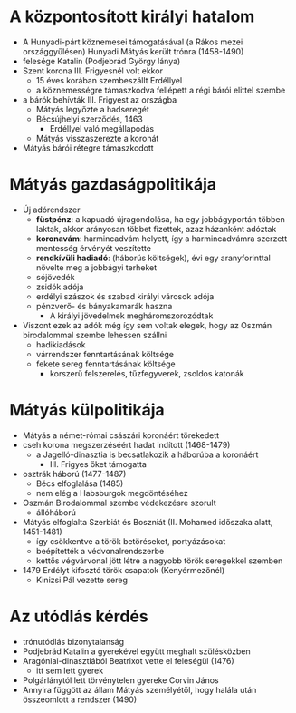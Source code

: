 # A központosított királyi hatalom

- A Hunyadi-párt köznemesei támogatásával (a Rákos mezei országgyűlésen) Hunyadi Mátyás került trónra (1458-1490)
- felesége Katalin (Podjebrád György lánya)
- Szent korona III. Frigyesnél volt ekkor
	- 15 éves korában szembeszállt Erdéllyel
	- a köznemességre támaszkodva fellépett a régi bárói elittel szembe
- a bárók behívták III. Frigyest az országba
	- Mátyás legyőzte a hadseregét
	- Bécsújhelyi szerződés, 1463
		- Erdéllyel való megállapodás
	- Mátyás visszaszerezte a koronát
- Mátyás bárói rétegre támaszkodott
# Mátyás gazdaságpolitikája

- Új adórendszer
	- **füstpénz**: a kapuadó újragondolása, ha egy jobbágyportán többen laktak, akkor arányosan többet fizettek, azaz házanként adóztak
	- **koronavám**: harmincadvám helyett, így a harmincadvámra szerzett mentesség érvényét veszítette
	- **rendkívüli hadiadó**: (háborús költségek), évi egy aranyforinttal növelte meg a jobbágyi terheket
	- sójövedék
	- zsidók adója
	- erdélyi szászok és szabad királyi városok adója
	- pénzverő- és bányakamarák haszna
		- A királyi jövedelmek megháromszorozódtak
- Viszont ezek az adók még így sem voltak elegek, hogy az Oszmán birodalommal szembe lehessen szállni
	- hadikiadások
	- várrendszer fenntartásának költsége
	- fekete sereg fenntartásának költsége
		- korszerű felszerelés, tűzfegyverek, zsoldos katonák
# Mátyás külpolitikája

- Mátyás a német-római császári koronáért törekedett
- cseh korona megszerzéséért hadat indított (1468-1479)
	- a Jagelló-dinasztia is becsatlakozik a háborúba a koronáért
		- III. Frigyes őket támogatta
- osztrák háború (1477-1487)
	- Bécs elfoglalása (1485)
	- nem elég a Habsburgok megdöntéséhez
- Oszmán Birodalommal szembe védekezésre szorult
	- állóháború
- Mátyás elfoglalta Szerbiát és Boszniát (II. Mohamed időszaka alatt, 1451-1481)
	- így csökkentve a török betöréseket, portyázásokat
	- beépítették a védvonalrendszerbe
	- kettős végvárvonal jött létre a nagyobb török seregekkel szemben
- 1479 Erdélyt kifosztó török csapatok (Kenyérmezőnél)
	- Kinizsi Pál vezette sereg
# Az utódlás kérdés

- trónutódlás bizonytalanság
- Podjebrád Katalin a gyerekével együtt meghalt szülésközben
- Aragóniai-dinasztiából Beatrixot vette el feleségül (1476)
	- itt sem lett gyerek
- Polgárlánytól lett törvénytelen gyereke Corvin János
- Annyira függött az állam Mátyás személyétől, hogy halála után összeomlott a rendszer (1490)
